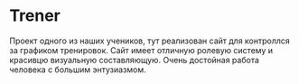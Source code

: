 # Trener
Проект одного из наших учеников, тут реализован сайт для контроллся за графиком тренировок. Сайт имеет отличную ролевую систему и красивцю визуальную составляющую. Очень достойная работа человека с большим энтузиазмом.
